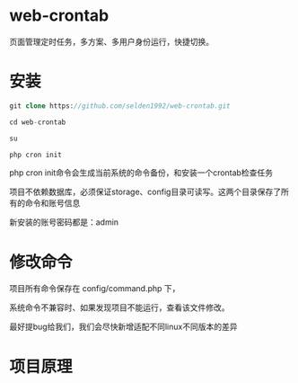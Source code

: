 # web-crontab
页面管理定时任务，多方案、多用户身份运行，快捷切换。 


# 安装
```php
git clone https://github.com/selden1992/web-crontab.git

cd web-crontab

su

php cron init

```
php cron init命令会生成当前系统的命令备份，和安装一个crontab检查任务

项目不依赖数据库，必须保证storage、config目录可读写。这两个目录保存了所有的命令和账号信息

新安装的账号密码都是：admin

# 修改命令

项目所有命令保存在 config/command.php 下，

系统命令不兼容时、如果发现项目不能运行，查看该文件修改。

最好提bug给我们，我们会尽快新增适配不同linux不同版本的差异

# 项目原理


